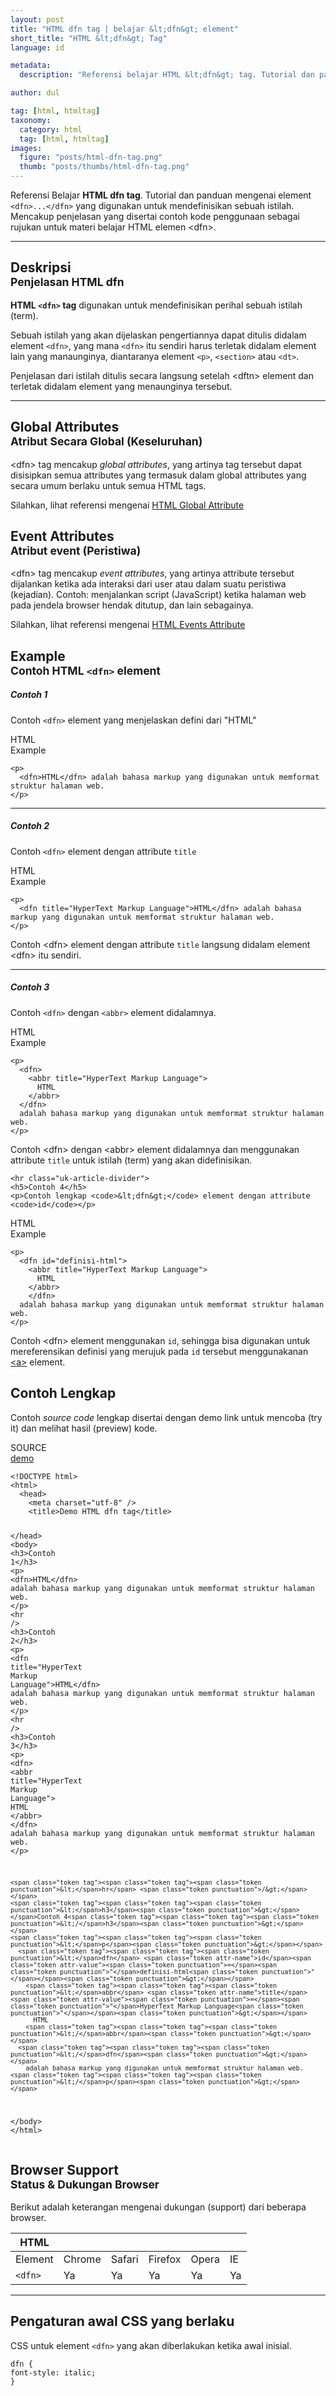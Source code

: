 ```yaml
---
layout: post
title: "HTML dfn tag | belajar &lt;dfn&gt; element"
short_title: "HTML &lt;dfn&gt; Tag"
language: id

metadata:
  description: "Referensi belajar HTML &lt;dfn&gt; tag. Tutorial dan panduan mengenai element &lt;dfn&gt;..&lt;/dfn&gt;, penjelasan dengan contoh kode penggunaan sebagai referensi belajar HTML &lt;dfn&gt;"

author: dul

tag: [html, htmltag]
taxonomy:
  category: html
  tag: [html, htmltag]
images:
  figure: "posts/html-dfn-tag.png"
  thumb: "posts/thumbs/html-dfn-tag.png"
---
```

<p class="text-muted">
    Referensi Belajar <strong>HTML dfn tag</strong>. Tutorial dan panduan mengenai element <code>&lt;dfn&gt;...&lt;/dfn&gt;</code> yang digunakan untuk mendefinisikan sebuah istilah. Mencakup penjelasan yang disertai contoh kode penggunaan sebagai rujukan untuk materi belajar HTML <span lang="id">elemen</span> &lt;dfn&gt;.
</p>
<hr class="uk-article-divider">

<h2 class="title-sub bd-danger bd-left bd-left-only">Deskripsi <br>
    <small>Penjelasan HTML <span class="highlight">dfn</span></small>
</h2>
<p>
  <strong>HTML <code>&lt;dfn&gt;</code> tag</strong> digunakan untuk mendefinisikan perihal sebuah istilah (term).
</p>
<p>Sebuah istilah yang akan dijelaskan pengertiannya dapat ditulis didalam element <code>&lt;dfn&gt;</code>, yang mana <code>&lt;dfn&gt;</code> itu sendiri harus terletak didalam element lain yang manaunginya, diantaranya element <code>&lt;p&gt;</code>, <code>&lt;section&gt;</code> atau <code>&lt;dt&gt;</code>.</p>
<p>Penjelasan dari istilah ditulis secara langsung setelah &lt;dftn&gt; element dan terletak didalam element yang menaunginya tersebut.</p>

<hr class="uk-article-divider">
<!-- Global Attributes -->
<section id="global-attribute">
  <h2 class="title-sub bd-danger bd-left bd-left-only">Global Attributes <br>
    <small>Atribut Secara Global (Keseluruhan)</small>
  </h2>
    <div class="">
        <p>&lt;dfn&gt; tag mencakup <em>global attributes</em>, yang artinya tag tersebut dapat disisipkan semua attributes yang termasuk dalam global attributes yang secara umum berlaku untuk semua HTML tags.</p>
        <div class="footer-callout info">
          <p>Silahkan, lihat referensi mengenai <a href="http://www.apacara.com/blog/html-global-attribute.html">HTML Global Attribute</a></p>
        </div>
    </div>
</section>

<!-- Event Attributes -->
<section>
  <h2 class="title-sub bd-danger bd-left bd-left-only">Event Attributes <br>
    <small>Atribut event  (Peristiwa)</small>
  </h2>
    <div class="dul-callout dul-callout-warning">
        <p>&lt;dfn&gt; tag mencakup <em>event attributes</em>, yang artinya attribute tersebut dijalankan ketika ada interaksi dari user atau dalam suatu peristiwa (kejadian). Contoh: menjalankan script (JavaScript) ketika halaman web pada jendela browser hendak ditutup, dan lain sebagainya.</p>
        <div class="footer-callout warning">
          <p>Silahkan, lihat referensi mengenai <a href="http://www.apacara.com/blog/html-event-attribute.html">HTML Events Attribute</a></p>
        </div>
    </div>
</section>

<!-- Example -->
<section id="example">
  <h2 class="title-sub bd-danger bd-left bd-left-only">Example<br>
    <small>Contoh HTML <code>&lt;dfn&gt;</code> element</small>
  </h2>
  <div class="dul-block">
  	<h5>Contoh 1</h5>
  	<p>Contoh <code>&lt;dfn&gt;</code> element yang menjelaskan defini dari "HTML"</p>
<!-- example HTML code -->
<div class="icard">
<div class="icard-heading clearfix co-wh bg-pi2">
<div class="icard-bar">
  <div class="icard-bar-left pull-left">
    <i class="fa fa-html5" aria-hidden="true"></i>
    <span>HTML</span>
  </div>
  <div class="icard-bar-right pull-right">
    <span>Example</span>
  </div>
</div>
</div>
<div class="icard-body icode itheme">
<pre class="prettyprint linenums line-numbers highlight language-markup" data-line="2"><code data-language="html" class="html  language-markup"><span class="token tag"><span class="token tag"><span class="token punctuation">&lt;</span>p</span><span class="token punctuation">&gt;</span></span>
  <span class="token tag"><span class="token tag"><span class="token punctuation">&lt;</span>dfn</span><span class="token punctuation">&gt;</span></span>HTML<span class="token tag"><span class="token tag"><span class="token punctuation">&lt;/</span>dfn</span><span class="token punctuation">&gt;</span></span> adalah bahasa markup yang digunakan untuk memformat struktur halaman web.
<span class="token tag"><span class="token tag"><span class="token punctuation">&lt;/</span>p</span><span class="token punctuation">&gt;</span></span><span aria-hidden="true" class="line-numbers-rows"><span></span><span></span><span></span></span></code>
</pre>
</div>
</div>
<hr class="uk-article-divider">
  	<h5>Contoh 2</h5>
  	<p>Contoh <code>&lt;dfn&gt;</code> element dengan attribute <code>title</code></p>
<!-- example HTML code -->
<div class="icard">
<div class="icard-heading clearfix co-wh bg-pi2">
<div class="icard-bar">
  <div class="icard-bar-left pull-left">
    <i class="fa fa-html5" aria-hidden="true"></i>
    <span>HTML</span>
  </div>
  <div class="icard-bar-right pull-right">
    <span>Example</span>
  </div>
</div>
</div>
<div class="icard-body icode itheme">
<pre class="prettyprint linenums line-numbers highlight language-markup" data-line="2"><code data-language="html" class="html  language-markup"><span class="token tag"><span class="token tag"><span class="token punctuation">&lt;</span>p</span><span class="token punctuation">&gt;</span></span>
  <span class="token tag"><span class="token tag"><span class="token punctuation">&lt;</span>dfn</span> <span class="token attr-name">title</span><span class="token attr-value"><span class="token punctuation">=</span><span class="token punctuation">"</span>HyperText Markup Language<span class="token punctuation">"</span></span><span class="token punctuation">&gt;</span></span>HTML<span class="token tag"><span class="token tag"><span class="token punctuation">&lt;/</span>dfn</span><span class="token punctuation">&gt;</span></span> adalah bahasa markup yang digunakan untuk memformat struktur halaman web.
<span class="token tag"><span class="token tag"><span class="token punctuation">&lt;/</span>p</span><span class="token punctuation">&gt;</span></span><span aria-hidden="true" class="line-numbers-rows"><span></span><span></span><span></span></span></code>
</pre>
</div>
</div>
    <p>Contoh &lt;dfn&gt; element dengan attribute <code>title</code> langsung didalam element &lt;dfn&gt; itu sendiri.</p>
  	<hr class="uk-article-divider">
   	<h5>Contoh 3</h5>
   	<p>Contoh <code>&lt;dfn&gt;</code> dengan <code>&lt;abbr&gt;</code> element didalamnya.</p>
<!-- example HTML code -->
<div class="icard">
<div class="icard-heading clearfix co-wh bg-pi2">
<div class="icard-bar">
  <div class="icard-bar-left pull-left">
    <i class="fa fa-html5" aria-hidden="true"></i>
    <span>HTML</span>
  </div>
  <div class="icard-bar-right pull-right">
    <span>Example</span>
  </div>
</div>
</div>
<div class="icard-body icode itheme">
<pre class="prettyprint linenums line-numbers highlight language-markup" data-line="2,6"><code data-language="html" class="html  language-markup"><span class="token tag"><span class="token tag"><span class="token punctuation">&lt;</span>p</span><span class="token punctuation">&gt;</span></span>
  <span class="token tag"><span class="token tag"><span class="token punctuation">&lt;</span>dfn</span><span class="token punctuation">&gt;</span></span>
    <span class="token tag"><span class="token tag"><span class="token punctuation">&lt;</span>abbr</span> <span class="token attr-name">title</span><span class="token attr-value"><span class="token punctuation">=</span><span class="token punctuation">"</span>HyperText Markup Language<span class="token punctuation">"</span></span><span class="token punctuation">&gt;</span></span>
      HTML
    <span class="token tag"><span class="token tag"><span class="token punctuation">&lt;/</span>abbr</span><span class="token punctuation">&gt;</span></span>
  <span class="token tag"><span class="token tag"><span class="token punctuation">&lt;/</span>dfn</span><span class="token punctuation">&gt;</span></span>
  adalah bahasa markup yang digunakan untuk memformat struktur halaman web.
<span class="token tag"><span class="token tag"><span class="token punctuation">&lt;/</span>p</span><span class="token punctuation">&gt;</span></span><span aria-hidden="true" class="line-numbers-rows"><span></span><span></span><span></span><span></span><span></span><span></span><span></span><span></span></span></code>
</pre>
</div>
</div>
    <p>Contoh &lt;dfn&gt; dengan &lt;abbr&gt; element didalamnya dan menggunakan attribute <code>title</code> untuk istilah (term) yang akan didefinisikan.</p>

    <hr class="uk-article-divider">
    <h5>Contoh 4</h5>
    <p>Contoh lengkap <code>&lt;dfn&gt;</code> element dengan attribute <code>id</code></p>
<!-- example HTML code -->
<div class="icard">
<div class="icard-heading clearfix co-wh bg-pi2">
<div class="icard-bar">
  <div class="icard-bar-left pull-left">
    <i class="fa fa-html5" aria-hidden="true"></i>
    <span>HTML</span>
  </div>
  <div class="icard-bar-right pull-right">
    <span>Example</span>
  </div>
</div>
</div>
<div class="icard-body icode itheme">
<pre class="prettyprint linenums line-numbers highlight language-markup" data-line="2,6"><code data-language="html" class="html  language-markup"><span class="token tag"><span class="token tag"><span class="token punctuation">&lt;</span>p</span><span class="token punctuation">&gt;</span></span>
  <span class="token tag"><span class="token tag"><span class="token punctuation">&lt;</span>dfn</span> <span class="token attr-name">id</span><span class="token attr-value"><span class="token punctuation">=</span><span class="token punctuation">"</span>definisi-html<span class="token punctuation">"</span></span><span class="token punctuation">&gt;</span></span>
    <span class="token tag"><span class="token tag"><span class="token punctuation">&lt;</span>abbr</span> <span class="token attr-name">title</span><span class="token attr-value"><span class="token punctuation">=</span><span class="token punctuation">"</span>HyperText Markup Language<span class="token punctuation">"</span></span><span class="token punctuation">&gt;</span></span>
      HTML
    <span class="token tag"><span class="token tag"><span class="token punctuation">&lt;/</span>abbr</span><span class="token punctuation">&gt;</span></span>
    <span class="token tag"><span class="token tag"><span class="token punctuation">&lt;/</span>dfn</span><span class="token punctuation">&gt;</span></span>
  adalah bahasa markup yang digunakan untuk memformat struktur halaman web.
<span class="token tag"><span class="token tag"><span class="token punctuation">&lt;/</span>p</span><span class="token punctuation">&gt;</span></span><span aria-hidden="true" class="line-numbers-rows"><span></span><span></span><span></span><span></span><span></span><span></span><span></span><span></span></span></code>
</pre>
</div>
</div>
    <p>Contoh &lt;dfn&gt; element menggunakan <code>id</code>, sehingga bisa digunakan untuk mereferensikan definisi yang merujuk pada <code>id</code> tersebut menggunakanan <a href="a.html">&lt;a&gt;</a> element.</p>
  </div>
</section>
<h2 class="title-sub bd-danger bd-left bd-left-only">Contoh Lengkap
</h2>
<p>Contoh <em>source code</em> lengkap disertai dengan demo link untuk mencoba (try it) dan melihat hasil (preview) kode.</p>
<div class="icard">
<div class="icard-heading clearfix co-wh bg-pi2">
<div class="icard-bar">
  <div class="icard-bar-left pull-left">
    <i class="fa fa-html5" aria-hidden="true"></i>
    <span>SOURCE</span>
  </div>
  <div class="icard-bar-right pull-right">
    <a href="https://www.apacara.com/example/html/tag/dfn.html" target="_blank"><span>demo</span><i class="fa fa-external-link" role="button"></i></a>
  </div>
</div>
</div>
<div class="icard-body icode itheme bg-gr3">
<pre class="prettyprint highlight max-height language-markup"><code data-language="html" class="inline  language-markup"><span class="token doctype">&lt;!DOCTYPE html&gt;</span>
<span class="token tag"><span class="token tag"><span class="token punctuation">&lt;</span>html</span><span class="token punctuation">&gt;</span></span>
  <span class="token tag"><span class="token tag"><span class="token punctuation">&lt;</span>head</span><span class="token punctuation">&gt;</span></span>
    <span class="token tag"><span class="token tag"><span class="token punctuation">&lt;</span>meta</span> <span class="token attr-name">charset</span><span class="token attr-value"><span class="token punctuation">=</span><span class="token punctuation">"</span>utf-8<span class="token punctuation">"</span></span> <span class="token punctuation">/&gt;</span></span>
    <span class="token tag"><span class="token tag"><span class="token punctuation">&lt;</span>title</span><span class="token punctuation">&gt;</span></span>Demo HTML dfn tag<span class="token tag"><span class="token tag"><span class="token punctuation">&lt;/</span>title</span><span class="token punctuation">&gt;</span></span>

  <span class="token tag"><span class="token tag"><span class="token punctuation">&lt;/</span>head</span><span class="token punctuation">&gt;</span></span>
  <span class="token tag"><span class="token tag"><span class="token punctuation">&lt;</span>body</span><span class="token punctuation">&gt;</span></span>
    <span class="token tag"><span class="token tag"><span class="token punctuation">&lt;</span>h3</span><span class="token punctuation">&gt;</span></span>Contoh 1<span class="token tag"><span class="token tag"><span class="token punctuation">&lt;/</span>h3</span><span class="token punctuation">&gt;</span></span>
    <span class="token tag"><span class="token tag"><span class="token punctuation">&lt;</span>p</span><span class="token punctuation">&gt;</span></span>
      <span class="token tag"><span class="token tag"><span class="token punctuation">&lt;</span>dfn</span><span class="token punctuation">&gt;</span></span>HTML<span class="token tag"><span class="token tag"><span class="token punctuation">&lt;/</span>dfn</span><span class="token punctuation">&gt;</span></span> adalah bahasa markup yang digunakan untuk memformat struktur halaman web.
    <span class="token tag"><span class="token tag"><span class="token punctuation">&lt;/</span>p</span><span class="token punctuation">&gt;</span></span>
    <span class="token tag"><span class="token tag"><span class="token punctuation">&lt;</span>hr</span> <span class="token punctuation">/&gt;</span></span>
    <span class="token tag"><span class="token tag"><span class="token punctuation">&lt;</span>h3</span><span class="token punctuation">&gt;</span></span>Contoh 2<span class="token tag"><span class="token tag"><span class="token punctuation">&lt;/</span>h3</span><span class="token punctuation">&gt;</span></span>
    <span class="token tag"><span class="token tag"><span class="token punctuation">&lt;</span>p</span><span class="token punctuation">&gt;</span></span>
      <span class="token tag"><span class="token tag"><span class="token punctuation">&lt;</span>dfn</span> <span class="token attr-name">title</span><span class="token attr-value"><span class="token punctuation">=</span><span class="token punctuation">"</span>HyperText Markup Language<span class="token punctuation">"</span></span><span class="token punctuation">&gt;</span></span>HTML<span class="token tag"><span class="token tag"><span class="token punctuation">&lt;/</span>dfn</span><span class="token punctuation">&gt;</span></span> adalah bahasa markup yang digunakan untuk memformat struktur halaman web.
    <span class="token tag"><span class="token tag"><span class="token punctuation">&lt;/</span>p</span><span class="token punctuation">&gt;</span></span>
    <span class="token tag"><span class="token tag"><span class="token punctuation">&lt;</span>hr</span> <span class="token punctuation">/&gt;</span></span>
    <span class="token tag"><span class="token tag"><span class="token punctuation">&lt;</span>h3</span><span class="token punctuation">&gt;</span></span>Contoh 3<span class="token tag"><span class="token tag"><span class="token punctuation">&lt;/</span>h3</span><span class="token punctuation">&gt;</span></span>
    <span class="token tag"><span class="token tag"><span class="token punctuation">&lt;</span>p</span><span class="token punctuation">&gt;</span></span>
      <span class="token tag"><span class="token tag"><span class="token punctuation">&lt;</span>dfn</span><span class="token punctuation">&gt;</span></span>
        <span class="token tag"><span class="token tag"><span class="token punctuation">&lt;</span>abbr</span> <span class="token attr-name">title</span><span class="token attr-value"><span class="token punctuation">=</span><span class="token punctuation">"</span>HyperText Markup Language<span class="token punctuation">"</span></span><span class="token punctuation">&gt;</span></span>
          HTML
        <span class="token tag"><span class="token tag"><span class="token punctuation">&lt;/</span>abbr</span><span class="token punctuation">&gt;</span></span>
      <span class="token tag"><span class="token tag"><span class="token punctuation">&lt;/</span>dfn</span><span class="token punctuation">&gt;</span></span>
        adalah bahasa markup yang digunakan untuk memformat struktur halaman web.
    <span class="token tag"><span class="token tag"><span class="token punctuation">&lt;/</span>p</span><span class="token punctuation">&gt;</span></span>

    <span class="token tag"><span class="token tag"><span class="token punctuation">&lt;</span>hr</span> <span class="token punctuation">/&gt;</span></span>
    <span class="token tag"><span class="token tag"><span class="token punctuation">&lt;</span>h3</span><span class="token punctuation">&gt;</span></span>Contoh 4<span class="token tag"><span class="token tag"><span class="token punctuation">&lt;/</span>h3</span><span class="token punctuation">&gt;</span></span>
    <span class="token tag"><span class="token tag"><span class="token punctuation">&lt;</span>p</span><span class="token punctuation">&gt;</span></span>
      <span class="token tag"><span class="token tag"><span class="token punctuation">&lt;</span>dfn</span> <span class="token attr-name">id</span><span class="token attr-value"><span class="token punctuation">=</span><span class="token punctuation">"</span>definisi-html<span class="token punctuation">"</span></span><span class="token punctuation">&gt;</span></span>
        <span class="token tag"><span class="token tag"><span class="token punctuation">&lt;</span>abbr</span> <span class="token attr-name">title</span><span class="token attr-value"><span class="token punctuation">=</span><span class="token punctuation">"</span>HyperText Markup Language<span class="token punctuation">"</span></span><span class="token punctuation">&gt;</span></span>
          HTML
        <span class="token tag"><span class="token tag"><span class="token punctuation">&lt;/</span>abbr</span><span class="token punctuation">&gt;</span></span>
      <span class="token tag"><span class="token tag"><span class="token punctuation">&lt;/</span>dfn</span><span class="token punctuation">&gt;</span></span>
        adalah bahasa markup yang digunakan untuk memformat struktur halaman web.
    <span class="token tag"><span class="token tag"><span class="token punctuation">&lt;/</span>p</span><span class="token punctuation">&gt;</span></span>

  <span class="token tag"><span class="token tag"><span class="token punctuation">&lt;/</span>body</span><span class="token punctuation">&gt;</span></span>
<span class="token tag"><span class="token tag"><span class="token punctuation">&lt;/</span>html</span><span class="token punctuation">&gt;</span></span></code>
</pre>
</div>
</div>
<!-- Article Aside -->

<!-- Browser Support -->
<aside id="browser">
<h2 class="title-sub bd-danger bd-left bd-left-only">Browser Support <br>
  <small>Status &amp; Dukungan Browser </small>
</h2>
<p>Berikut adalah keterangan mengenai dukungan (support) dari beberapa browser.</p>
<div class="table-responsive uk-overflow-container">
  <table class="table uk-table uk-text-nowrap full-width">
        <thead>
          <tr>
            <th>HTML</th>
            <th title="Chrome"><i class="fa fa-chrome fa fa-lg"></i></th>
            <th title="Safari"><i class="fa fa-safari fa fa-lg"></i></th>
            <th title="Firefox"><i class="fa fa-firefox fa fa-lg"></i></th>
            <th title="Opera"><i class="fa fa-opera fa fa-lg"></i></th>
            <th title="Internet Explorer"><i class="fa fa-internet-explorer fa fa-lg"></i></th>
          </tr>
        </thead>
        <tbody>
          <tr>
            <td>Element</td>
            <td>Chrome</td>
            <td>Safari</td>
            <td>Firefox</td>
            <td>Opera</td>
            <td>IE</td>
          </tr>
          <tr>
            <td><code>&lt;dfn&gt;</code></td>
            <td class="success">Ya</td>
            <td class="success">Ya</td>
            <td class="success">Ya</td>
            <td class="success">Ya</td>
            <td class="success">Ya</td>
          </tr>
        </tbody>
  </table>
</div>

<hr class="uk-article-divider">
<!-- Default CSS -->
<div class="dul-block">
  <h2 class="title-sub bd-danger bd-left bd-left-only">Pengaturan awal CSS yang berlaku&nbsp;</h2>
  <p>CSS untuk element <code>&lt;dfn&gt;</code> yang akan diberlakukan ketika awal inisial.</p>
  <div class="icode itheme css">
    <pre class="prettyprint highlight language-css"><code data-language="css" class=" inline language-css"><span class="token selector">dfn</span> <span class="token punctuation">{</span>
<span class="token property">font-style</span><span class="token punctuation">:</span> italic<span class="token punctuation">;</span>
<span class="token punctuation">}</span></code></pre>
</div>
</div>

</aside>